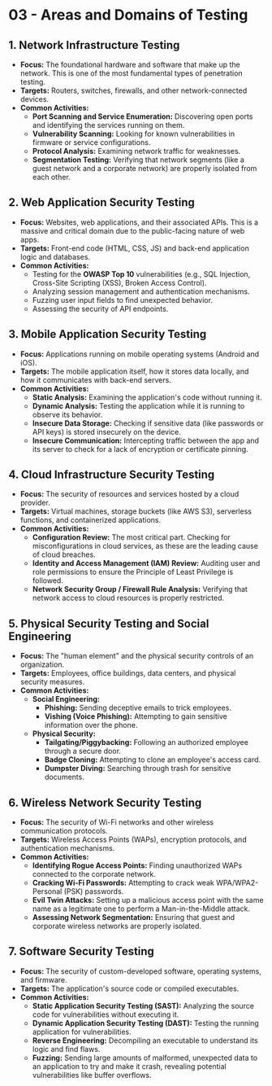 # 03 - Areas and Domains of Testing

## 1. Network Infrastructure Testing

*   **Focus:** The foundational hardware and software that make up the network. This is one of the most fundamental types of penetration testing.
*   **Targets:** Routers, switches, firewalls, and other network-connected devices.
*   **Common Activities:**
    *   **Port Scanning and Service Enumeration:** Discovering open ports and identifying the services running on them.
    *   **Vulnerability Scanning:** Looking for known vulnerabilities in firmware or service configurations.
    *   **Protocol Analysis:** Examining network traffic for weaknesses.
    *   **Segmentation Testing:** Verifying that network segments (like a guest network and a corporate network) are properly isolated from each other.

## 2. Web Application Security Testing

*   **Focus:** Websites, web applications, and their associated APIs. This is a massive and critical domain due to the public-facing nature of web apps.
*   **Targets:** Front-end code (HTML, CSS, JS) and back-end application logic and databases.
*   **Common Activities:**
    *   Testing for the **OWASP Top 10** vulnerabilities (e.g., SQL Injection, Cross-Site Scripting (XSS), Broken Access Control).
    *   Analyzing session management and authentication mechanisms.
    *   Fuzzing user input fields to find unexpected behavior.
    *   Assessing the security of API endpoints.

## 3. Mobile Application Security Testing

*   **Focus:** Applications running on mobile operating systems (Android and iOS).
*   **Targets:** The mobile application itself, how it stores data locally, and how it communicates with back-end servers.
*   **Common Activities:**
    *   **Static Analysis:** Examining the application's code without running it.
    *   **Dynamic Analysis:** Testing the application while it is running to observe its behavior.
    *   **Insecure Data Storage:** Checking if sensitive data (like passwords or API keys) is stored insecurely on the device.
    *   **Insecure Communication:** Intercepting traffic between the app and its server to check for a lack of encryption or certificate pinning.

## 4. Cloud Infrastructure Security Testing

*   **Focus:** The security of resources and services hosted by a cloud provider.
*   **Targets:** Virtual machines, storage buckets (like AWS S3), serverless functions, and containerized applications.
*   **Common Activities:**
    *   **Configuration Review:** The most critical part. Checking for misconfigurations in cloud services, as these are the leading cause of cloud breaches.
    *   **Identity and Access Management (IAM) Review:** Auditing user and role permissions to ensure the Principle of Least Privilege is followed.
    *   **Network Security Group / Firewall Rule Analysis:** Verifying that network access to cloud resources is properly restricted.

## 5. Physical Security Testing and Social Engineering

*   **Focus:** The "human element" and the physical security controls of an organization.
*   **Targets:** Employees, office buildings, data centers, and physical security measures.
*   **Common Activities:**
    *   **Social Engineering:**
        *   **Phishing:** Sending deceptive emails to trick employees.
        *   **Vishing (Voice Phishing):** Attempting to gain sensitive information over the phone.
    *   **Physical Security:**
        *   **Tailgating/Piggybacking:** Following an authorized employee through a secure door.
        *   **Badge Cloning:** Attempting to clone an employee's access card.
        *   **Dumpster Diving:** Searching through trash for sensitive documents.

## 6. Wireless Network Security Testing

*   **Focus:** The security of Wi-Fi networks and other wireless communication protocols.
*   **Targets:** Wireless Access Points (WAPs), encryption protocols, and authentication mechanisms.
*   **Common Activities:**
    *   **Identifying Rogue Access Points:** Finding unauthorized WAPs connected to the corporate network.
    *   **Cracking Wi-Fi Passwords:** Attempting to crack weak WPA/WPA2-Personal (PSK) passwords.
    *   **Evil Twin Attacks:** Setting up a malicious access point with the same name as a legitimate one to perform a Man-in-the-Middle attack.
    *   **Assessing Network Segmentation:** Ensuring that guest and corporate wireless networks are properly isolated.

## 7. Software Security Testing

*   **Focus:** The security of custom-developed software, operating systems, and firmware.
*   **Targets:** The application's source code or compiled executables.
*   **Common Activities:**
    *   **Static Application Security Testing (SAST):** Analyzing the source code for vulnerabilities without executing it.
    *   **Dynamic Application Security Testing (DAST):** Testing the running application for vulnerabilities.
    *   **Reverse Engineering:** Decompiling an executable to understand its logic and find flaws.
    *   **Fuzzing:** Sending large amounts of malformed, unexpected data to an application to try and make it crash, revealing potential vulnerabilities like buffer overflows.
